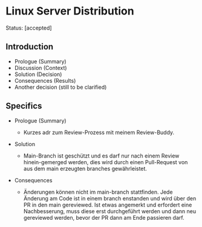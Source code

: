 # Linux Server Distribution

Status: [accepted]

## Introduction

- Prologue (Summary)
- Discussion (Context)
- Solution (Decision)
- Consequences (Results)
- Another decision (still to be clarified)

## Specifics

- Prologue (Summary)

  - Kurzes adr zum Review-Prozess mit meinem Review-Buddy.

- Solution
  - Main-Branch ist geschützt und es darf nur nach einem Review hinein-gemerged werden, dies wird durch einen Pull-Request von aus dem main erzeugten branches  gewährleistet.

- Consequences
  - Änderungen können nicht im main-branch stattfinden. Jede Änderung am Code ist in einem branch enstanden und wird über den PR in den main gereviewed. Ist etwas angemerkt und erfordert eine Nachbesserung, muss diese erst durchgeführt werden und dann neu gereviewed werden, bevor der PR dann am Ende passieren darf.